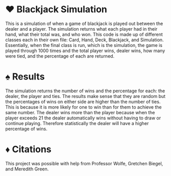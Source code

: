 # :hearts: Blackjack Simulation
This is a simulation of when a game of blackjack is played out between the dealer and a player. The simulation returns what each player had in their hand, what their total was, and who won. This code is made up of different classes each in their own file: Card, Hand, Deck, Blackjack, and Simulation. Essentially, when the final class is run, which is the simulation, the game is played through 1000 times and the total player wins, dealer wins, how many were tied, and the percentage of each are returned.

# :spades: Results
The simulation returns the number of wins and the percentage for each: the dealer, the player and ties. The results make sense that they are random but the percentages of wins on either side are higher than the number of ties. This is because it is more likely for one to win than for them to achieve the same number. The dealer wins more than the player because when the player exceeds 21 the dealer automatically wins without having to draw or continue playing. Therefore statistically the dealer will have a higher percentage of wins.

# :diamonds: Citations
This project was possible with help from Professor Wolfe, Gretchen Biegel, and Meredith Green.

